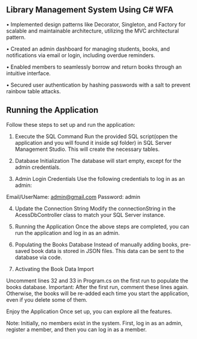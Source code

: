 ## Library Management System Using C# WFA 
• Implemented design patterns like Decorator, Singleton, and Factory for scalable and maintainable architecture, utilizing the MVC architectural pattern.

• Created an admin dashboard for managing students, books, and notifications via email or login, including overdue reminders.

• Enabled members to seamlessly borrow and return books through an intuitive interface.

• Secured user authentication by hashing passwords with a salt to prevent rainbow table attacks.

## Running the Application
Follow these steps to set up and run the application:

1) Execute the SQL Command
Run the provided SQL script(open the application and you will found it inside sql folder) in SQL Server Management Studio. This will create the necessary tables.

2) Database Initialization
The database will start empty, except for the admin credentials.

3) Admin Login Credentials
Use the following credentials to log in as an admin:

Email/UserName: admin@gmail.com
Password: admin

4) Update the Connection String
Modify the connectionString in the AcessDbController class to match your SQL Server instance.

5) Running the Application
Once the above steps are completed, you can run the application and log in as an admin.

6) Populating the Books Database
Instead of manually adding books, pre-saved book data is stored in JSON files. This data can be sent to the database via code.

7) Activating the Book Data Import

Uncomment lines 32 and 33 in Program.cs on the first run to populate the books database.
Important: After the first run, comment these lines again. Otherwise, the books will be re-added each time you start the application, even if you delete some of them.


Enjoy the Application
Once set up, you can explore all the features.

Note: 
Initially, no members exist in the system. First, log in as an admin, register a member, and then you can log in as a member.